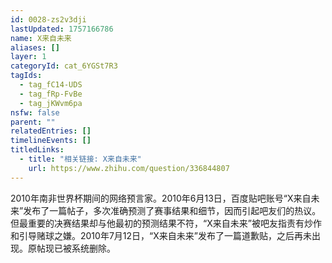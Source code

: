 ```yaml
---
id: 0028-zs2v3dji
lastUpdated: 1757166786
name: X来自未来
aliases: []
layer: 1
categoryId: cat_6YGSt7R3
tagIds:
  - tag_fC14-UDS
  - tag_fRp-FvBe
  - tag_jKWvm6pa
nsfw: false
parent: ""
relatedEntries: []
timelineEvents: []
titledLinks:
  - title: "相关链接: X来自未来"
    url: https://www.zhihu.com/question/336844807
---
```


2010年南非世界杯期间的网络预言家。2010年6月13日，百度贴吧账号“X来自未来”发布了一篇帖子，多次准确预测了赛事结果和细节，因而引起吧友们的热议。但最重要的决赛结果却与他最初的预测结果不符，“X来自未来”被吧友指责有炒作和引导赌球之嫌。2010年7月12日，“X来自未来”发布了一篇道歉贴，之后再未出现。原帖现已被系统删除。